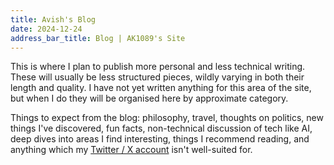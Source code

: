 ```yaml
---
title: Avish's Blog
date: 2024-12-24
address_bar_title: Blog | AK1089's Site
---
```


This is where I plan to publish more personal and less technical writing. These will usually be less structured pieces, wildly varying in both their length and quality. I have not yet written anything for this area of the site, but when I do they will be organised here by approximate category.

Things to expect from the blog: philosophy, travel, thoughts on politics, new things I've discovered, fun facts, non-technical discussion of tech like AI, deep dives into areas I find interesting, things I recommend reading, and anything which my [Twitter / X account](https://x.com/_AK1089_) isn't well-suited for.